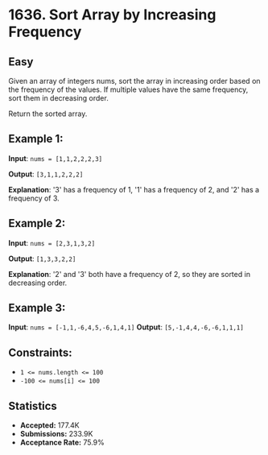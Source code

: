 # 1636. Sort Array by Increasing Frequency

## Easy

Given an array of integers nums, sort the array in increasing order based on the frequency of the values. If multiple values have the same frequency, sort them in decreasing order.

Return the sorted array.

 

## Example 1:

**Input**: `nums = [1,1,2,2,2,3]`

**Output**: `[3,1,1,2,2,2]`

**Explanation**: '3' has a frequency of 1, '1' has a frequency of 2, and '2' has a frequency of 3.

## Example 2:

**Input**: `nums = [2,3,1,3,2]`

**Output**: `[1,3,3,2,2]`

**Explanation**: '2' and '3' both have a frequency of 2, so they are sorted in decreasing order.

## Example 3:

**Input**: `nums = [-1,1,-6,4,5,-6,1,4,1]`
**Output**: `[5,-1,4,4,-6,-6,1,1,1]`

## Constraints:

- `1 <= nums.length <= 100`
- `-100 <= nums[i] <= 100`
## Statistics

- **Accepted:** 177.4K
- **Submissions:** 233.9K
- **Acceptance Rate:** 75.9%


